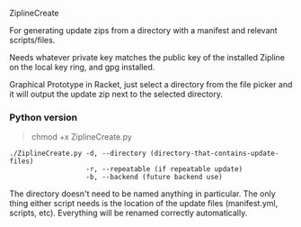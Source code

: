 ZiplineCreate

For generating update zips from a directory with a manifest and relevant scripts/files.

Needs whatever private key matches the public key of the installed Zipline on the local key ring, and gpg installed.

Graphical Prototype in Racket, just select a directory from the file picker and it will output the update zip next to the selected directory.

### Python version  

> chmod +x ZiplineCreate.py


``` 
./ZiplineCreate.py -d, --directory (directory-that-contains-update-files) 
                   -r, --repeatable (if repeatable update) 
                   -b, --backend (future backend use)
```
The directory doesn't need to be named anything in particular.  The only thing either script needs is the location of the update files (manifest.yml, scripts, etc).  Everything will be renamed correctly automatically.
